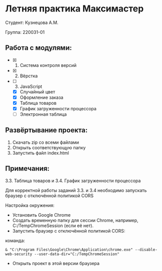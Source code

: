 # Летняя практика Максимастер

Студент: Кузнецова А.М.

Группа: 220031-01

## Работа с модулями:
- [x] 1. Система контроля версий
- [x] 2. Вёрстка
- [ ] 3. JavaScript
  - [x] Случайный цвет
  - [x] Оформление заказа
  - [x] Таблица товаров
  - [x] График загруженности процессора
  - [ ] Электронная таблица

## Развёртывание проекта:

1. Скачать zip со всеми файлами
2. Открыть соответствующую папку
3. Запустить файл index.html

## Примечания:
3.3. Таблица товаров и 3.4. График загруженности процессора

Для корректной работы заданий 3.3. и 3.4 необходимо запускать браузер с отключённой политикой CORS

Настройка окружения:
- Установить Google Chrome
- Создать временную папку для сессии Chrome, например, C:/TempChromeSession (если её нет).
- Запустить браузер с отключённой политикой CORS:

команда:

`& "C:\Program Files\Google\Chrome\Application\chrome.exe" --disable-web-security --user-data-dir="C:/TempChromeSession"`
- Открыть проект в этой версии браузера
